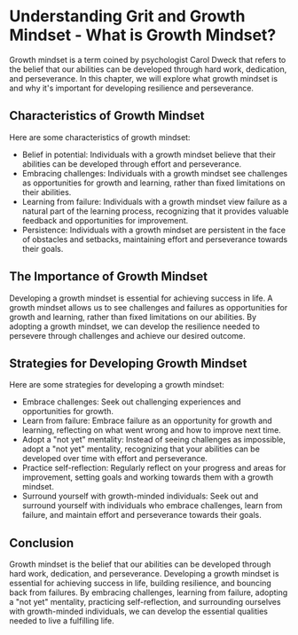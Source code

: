 Understanding Grit and Growth Mindset - What is Growth Mindset?
========================================================================

Growth mindset is a term coined by psychologist Carol Dweck that refers to the belief that our abilities can be developed through hard work, dedication, and perseverance. In this chapter, we will explore what growth mindset is and why it's important for developing resilience and perseverance.

Characteristics of Growth Mindset
---------------------------------

Here are some characteristics of growth mindset:

* Belief in potential: Individuals with a growth mindset believe that their abilities can be developed through effort and perseverance.
* Embracing challenges: Individuals with a growth mindset see challenges as opportunities for growth and learning, rather than fixed limitations on their abilities.
* Learning from failure: Individuals with a growth mindset view failure as a natural part of the learning process, recognizing that it provides valuable feedback and opportunities for improvement.
* Persistence: Individuals with a growth mindset are persistent in the face of obstacles and setbacks, maintaining effort and perseverance towards their goals.

The Importance of Growth Mindset
--------------------------------

Developing a growth mindset is essential for achieving success in life. A growth mindset allows us to see challenges and failures as opportunities for growth and learning, rather than fixed limitations on our abilities. By adopting a growth mindset, we can develop the resilience needed to persevere through challenges and achieve our desired outcome.

Strategies for Developing Growth Mindset
----------------------------------------

Here are some strategies for developing a growth mindset:

* Embrace challenges: Seek out challenging experiences and opportunities for growth.
* Learn from failure: Embrace failure as an opportunity for growth and learning, reflecting on what went wrong and how to improve next time.
* Adopt a "not yet" mentality: Instead of seeing challenges as impossible, adopt a "not yet" mentality, recognizing that your abilities can be developed over time with effort and perseverance.
* Practice self-reflection: Regularly reflect on your progress and areas for improvement, setting goals and working towards them with a growth mindset.
* Surround yourself with growth-minded individuals: Seek out and surround yourself with individuals who embrace challenges, learn from failure, and maintain effort and perseverance towards their goals.

Conclusion
----------

Growth mindset is the belief that our abilities can be developed through hard work, dedication, and perseverance. Developing a growth mindset is essential for achieving success in life, building resilience, and bouncing back from failures. By embracing challenges, learning from failure, adopting a "not yet" mentality, practicing self-reflection, and surrounding ourselves with growth-minded individuals, we can develop the essential qualities needed to live a fulfilling life.
